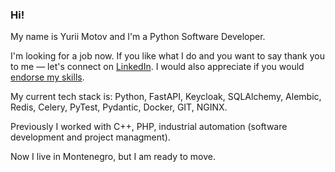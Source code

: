 ### Hi!

My name is Yurii Motov and I'm a Python Software Developer.

I'm looking for a job now. If you like what I do and you want to say thank you to me — let's connect on [LinkedIn](https://www.linkedin.com/in/yurii-motov/). I would also appreciate if you would [endorse my skills](https://www.linkedin.com/help/linkedin/answer/a566100).

My current tech stack is: Python, FastAPI, Keycloak, SQLAlchemy, Alembic, Redis, Celery, PyTest, Pydantic, Docker, GIT, NGINX.

Previously I worked with C++, PHP, industrial automation (software development and project managment).

Now I live in Montenegro, but I am ready to move.
